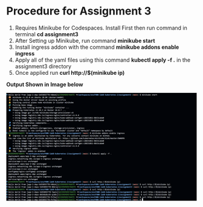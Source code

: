 # Procedure for Assignment 3
1. Requires Minikube for Codespaces. Install First then run command in terminal **cd assignment3**
2. After Setting up Minikube, run command **minikube start**
3. Install ingress addon with the command **minikube addons enable ingress**
4. Apply all of the yaml files using this command **kubectl apply -f .** in the assignment3 directory
5. Once applied run **curl http://$(minikube ip)**

**Output Shown in Image below**

![output](output.png)
